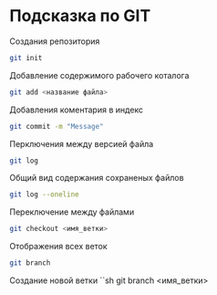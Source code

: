 # Подсказка по GIT

Создания репозитория
```sh
git init
```
Добавление содержимого рабочего коталога
```sh
git add <название файла>
```
Добавления коментария в индекс
```sh
git commit -m "Message"
```

Перключения между версией файла
```sh 
git log
```

Общий вид содержания сохраненых файлов
```sh
git log --oneline
```

Переключение между файлами
```sh 
git checkout <имя_ветки>
```
Отображения всех веток
```sh
git branch
```

Создание новой ветки
``sh
git branch <имя_ветки>
```